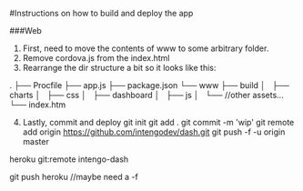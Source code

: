 
#Instructions on how to build and deploy the app

###Web

1. First, need to move the contents of www to some arbitrary folder.
2. Remove cordova.js from the index.html
3. Rearrange the dir structure a bit so it looks like this: 

.
├── Procfile
├── app.js
├── package.json
└── www
    ├── build
    │   ├── charts
    │   ├── css
    │   ├── dashboard
    │   ├── js
    │   └── //other assets...
    └── index.htm

4. Lastly, commit and deploy
git init
git add .
git commit -m 'wip'
git remote add origin https://github.com/intengodev/dash.git
git push -f -u origin master

heroku git:remote intengo-dash

git push heroku //maybe need a -f